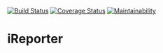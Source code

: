 
[![Build Status](https://travis-ci.org/alinitweSandra/iReporter.svg?branch=challenge2_develop)](https://travis-ci.org/alinitweSandra/iReporter)  [![Coverage Status](https://coveralls.io/repos/github/alinitweSandra/iReporter/badge.svg?branch=challenge2_develop)](https://coveralls.io/github/alinitweSandra/iReporter?branch=challenge2_develop)  [![Maintainability](https://api.codeclimate.com/v1/badges/96cfdaef524b132b6048/maintainability)](https://codeclimate.com/github/alinitweSandra/iReporter/maintainability)


# iReporter